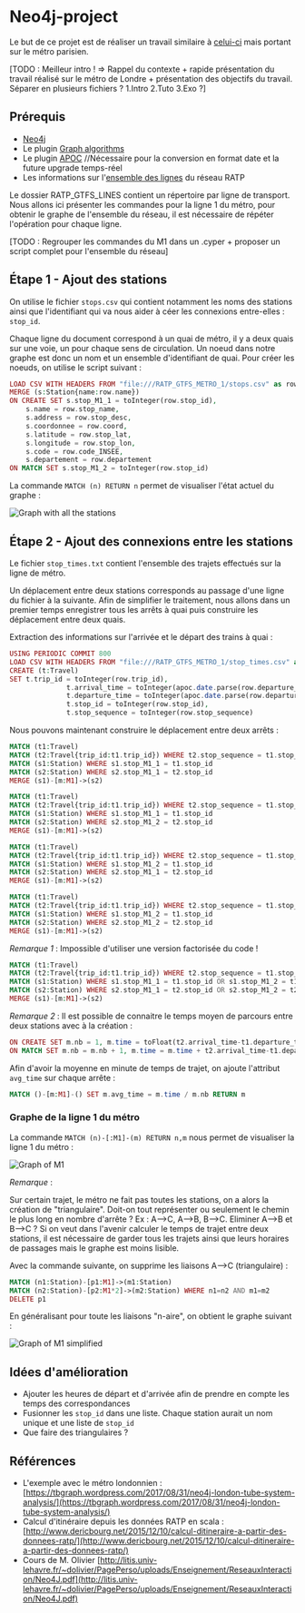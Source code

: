 # Neo4j-project

Le but de ce projet est de réaliser un travail similaire à [celui-ci](https://tbgraph.wordpress.com/2017/08/31/neo4j-london-tube-system-analysis/) mais portant sur le métro parisien.

[TODO : Meilleur intro ! => Rappel du contexte + rapide présentation du travail réalisé sur le métro de Londre + présentation des objectifs du travail. Séparer en plusieurs fichiers ? 1.Intro 2.Tuto 3.Exo ?]

## Prérequis
- [Neo4j](https://neo4j.com/download/)
- Le plugin [Graph algorithms](https://github.com/neo4j-contrib/neo4j-graph-algorithms/)
- Le plugin [APOC](http://github.com/neo4j-contrib/neo4j-apoc-procedures/releases/3.4.0.1) //Nécessaire pour la conversion en format date et la future upgrade temps-réel 
- Les informations sur l'[ensemble des lignes](http://dataratp.download.opendatasoft.com/RATP_GTFS_LINES.zip) du réseau RATP

Le dossier RATP_GTFS_LINES contient un répertoire par ligne de transport. Nous allons ici présenter les commandes pour la ligne 1 du métro, pour obtenir le graphe de l'ensemble du réseau, il est nécessaire de répéter l'opération pour chaque ligne.

[TODO : Regrouper les commandes du M1 dans un .cyper + proposer un script complet pour l'ensemble du réseau]

## Étape 1 - Ajout des stations
On utilise le fichier `stops.csv` qui contient notamment les noms des stations ainsi que l'identifiant qui va nous aider à céer les connexions entre-elles : `stop_id`.

Chaque ligne du document correspond à un quai de métro, il y a deux quais sur une voie, un pour chaque sens de circulation. Un noeud dans notre graphe est donc un nom et un ensemble d'identifiant de quai. Pour créer les noeuds, on utilise le script suivant :
```php
LOAD CSV WITH HEADERS FROM "file:///RATP_GTFS_METRO_1/stops.csv" as row
MERGE (s:Station{name:row.name})
ON CREATE SET s.stop_M1_1 = toInteger(row.stop_id),
    s.name = row.stop_name,
    s.address = row.stop_desc,
    s.coordonnee = row.coord,
    s.latitude = row.stop_lat,
    s.longitude = row.stop_lon,
    s.code = row.code_INSEE,
    s.departement = row.departement
ON MATCH SET s.stop_M1_2 = toInteger(row.stop_id)
```

La commande `MATCH (n) RETURN n` permet de visualiser l'état actuel du graphe :


![Graph with all the stations](https://github.com/CamilleSimon/neo4j-project/blob/master/graph.png)

## Étape 2 - Ajout des connexions entre les stations

Le fichier `stop_times.txt` contient l'ensemble des trajets effectués sur la ligne de métro.

Un déplacement entre deux stations corresponds au passage d'une ligne du fichier à la suivante.
Afin de simplifier le traitement, nous allons dans un premier temps enregistrer tous les arrêts à quai puis construire les déplacement entre deux quais.

Extraction des informations sur l'arrivée et le départ des trains à quai :
```php
USING PERIODIC COMMIT 800
LOAD CSV WITH HEADERS FROM "file:///RATP_GTFS_METRO_1/stop_times.csv" as row
CREATE (t:Travel)
SET t.trip_id = toInteger(row.trip_id),
              t.arrival_time = toInteger(apoc.date.parse(row.departure_time,'m','HH:mm:ss')),
              t.departure_time = toInteger(apoc.date.parse(row.departure_time,'m','HH:mm:ss')),
              t.stop_id = toInteger(row.stop_id),
              t.stop_sequence = toInteger(row.stop_sequence)
```

Nous pouvons maintenant construire le déplacement entre deux arrêts :
```php
MATCH (t1:Travel)
MATCH (t2:Travel{trip_id:t1.trip_id}) WHERE t2.stop_sequence = t1.stop_sequence + 1
MATCH (s1:Station) WHERE s1.stop_M1_1 = t1.stop_id
MATCH (s2:Station) WHERE s2.stop_M1_1 = t2.stop_id
MERGE (s1)-[m:M1]->(s2) 
```
```php
MATCH (t1:Travel)
MATCH (t2:Travel{trip_id:t1.trip_id}) WHERE t2.stop_sequence = t1.stop_sequence + 1
MATCH (s1:Station) WHERE s1.stop_M1_1 = t1.stop_id
MATCH (s2:Station) WHERE s2.stop_M1_2 = t2.stop_id
MERGE (s1)-[m:M1]->(s2) 
```
```php
MATCH (t1:Travel)
MATCH (t2:Travel{trip_id:t1.trip_id}) WHERE t2.stop_sequence = t1.stop_sequence + 1
MATCH (s1:Station) WHERE s1.stop_M1_2 = t1.stop_id
MATCH (s2:Station) WHERE s2.stop_M1_1 = t2.stop_id
MERGE (s1)-[m:M1]->(s2) 
```
```php
MATCH (t1:Travel)
MATCH (t2:Travel{trip_id:t1.trip_id}) WHERE t2.stop_sequence = t1.stop_sequence + 1
MATCH (s1:Station) WHERE s1.stop_M1_2 = t1.stop_id
MATCH (s2:Station) WHERE s2.stop_M1_2 = t2.stop_id
MERGE (s1)-[m:M1]->(s2) 
```

*Remarque 1* : Impossible d'utiliser une version factorisée du code !
```php
MATCH (t1:Travel)
MATCH (t2:Travel{trip_id:t1.trip_id}) WHERE t2.stop_sequence = t1.stop_sequence + 1
MATCH (s1:Station) WHERE s1.stop_M1_1 = t1.stop_id OR s1.stop_M1_2 = t1.stop_id
MATCH (s2:Station) WHERE s2.stop_M1_1 = t2.stop_id OR s2.stop_M1_2 = t2.stop_id
MERGE (s1)-[m:M1]->(s2) 
```

*Remarque 2* : 
Il est possible de connaitre le temps moyen de parcours entre deux stations avec à la création : 
```php
ON CREATE SET m.nb = 1, m.time = toFloat(t2.arrival_time-t1.departure_time)
ON MATCH SET m.nb = m.nb + 1, m.time = m.time + t2.arrival_time-t1.departure_time
```
Afin d'avoir la moyenne en minute de temps de trajet, on ajoute l'attribut `avg_time` sur chaque arrête :
```php
MATCH ()-[m:M1]-() SET m.avg_time = m.time / m.nb RETURN m
```

### Graphe de la ligne 1 du métro
La commande `MATCH (n)-[:M1]-(m) RETURN n,m` nous permet de visualiser la ligne 1 du métro :

![Graph of M1](https://github.com/CamilleSimon/neo4j-project/blob/master/graph-metro1.png)

*Remarque* : 

Sur certain trajet, le métro ne fait pas toutes les stations, on a alors la création de "triangulaire". Doit-on tout représenter ou seulement le chemin le plus long en nombre d'arrête ?
Ex : A-->C, A-->B, B-->C. Eliminer A-->B et B-->C ?
Si on veut dans l'avenir calculer le temps de trajet entre deux stations, il est nécessaire de garder tous les trajets ainsi que leurs horaires de passages mais le graphe est moins lisible. 

Avec la commande suivante, on supprime les liaisons A-->C (triangulaire) :
```php
MATCH (n1:Station)-[p1:M1]->(m1:Station)
MATCH (n2:Station)-[p2:M1*2]->(m2:Station) WHERE n1=n2 AND m1=m2
DELETE p1
```

En généralisant pour toute les liaisons "n-aire", on obtient le graphe suivant :

![Graph of M1 simplified](https://github.com/CamilleSimon/neo4j-project/blob/master/graph-metro1-2.png)

## Idées d'amélioration
- Ajouter les heures de départ et d'arrivée afin de prendre en compte les temps des correspondances
- Fusionner les `stop_id` dans une liste. Chaque station aurait un nom unique et une liste de `stop_id`
- Que faire des triangulaires ? 

## Références
- L'exemple avec le métro londonnien : [https://tbgraph.wordpress.com/2017/08/31/neo4j-london-tube-system-analysis/](https://tbgraph.wordpress.com/2017/08/31/neo4j-london-tube-system-analysis/)
- Calcul d'itinéraire depuis les données RATP en scala : [http://www.dericbourg.net/2015/12/10/calcul-ditineraire-a-partir-des-donnees-ratp/](http://www.dericbourg.net/2015/12/10/calcul-ditineraire-a-partir-des-donnees-ratp/)
- Cours de M. Olivier [http://litis.univ-lehavre.fr/~dolivier/PagePerso/uploads/Enseignement/ReseauxInteraction/Neo4J.pdf](http://litis.univ-lehavre.fr/~dolivier/PagePerso/uploads/Enseignement/ReseauxInteraction/Neo4J.pdf)




